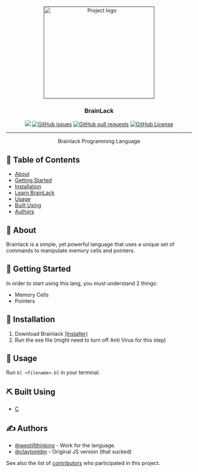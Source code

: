 <p align="center">
  <a href="" rel="noopener">
 <img width=300px height=250px src="https://media.discordapp.net/attachments/1165336260223713370/1187639841735835658/2_objects.png?ex=65979ecb&is=658529cb&hm=a3224ddd62df37fcc163b5e52d5f67e8986ae2b1cf29303e18165147cd6f01af&=&format=webp&quality=lossless&width=835&height=662" alt="Project logo"></a>
</p>

<h3 align="center">BrainLack</h3>

<div align="center">

<div align="center" dir="auto">
<p dir="auto"><a href="https://github.com/westillthinking/brainlack/tree/main"><img src="https://img.shields.io/badge/status-active-success/westillthinking/brainlack"></a>
<a href="https://github.com/westillthinking/brainlack/issues"><img alt="GitHub issues" src="https://img.shields.io/github/issues/westillthinking/brainlack"></a>
<a href="https://github.com/westillthinking/brainlack/pulls"><img alt="GitHub pull requests" src="https://img.shields.io/github/issues-pr/westillthinking/brainlack"></a>
<a href="https://github.com/westillthinking/brainlack/LICENSE"><img alt="GitHub License" src="https://img.shields.io/github/license/westillthinking/brainlack"></a></p>
</div>

</div>

---

<p align="center"> Brainlack Programming Language
    <br> 
</p>

## 📝 Table of Contents
- [About](#about)
- [Getting Started](#getting_started)
- [Installation](#installation)
- [Learn BrainLack](https://westillthinking.github.io/brainlack/learn)
- [Usage](#usage)
- [Built Using](#built_using)
- [Authors](#authors)

## 🧐 About <a name = "about"></a>
Brainlack is a simple, yet powerful language that uses a unique set of commands to manipulate memory cells and pointers.

## 🏁 Getting Started <a name = "getting_started"></a>
In order to start using this lang, you must understand 2 things:
- Memory Cells
- Pointers

## 💾 Installation <a name = "installation"></a>
1. Download Brainlack [(Installer)](https://github.com/westillthinking/brainlack/releases/download/v3/install.exe)
2. Run the exe file (might need to turn off Anti Virus for this step)

## 🎈 Usage <a name="usage"></a>

Run `bl <filename>.bl` in your terminal.

## ⛏️ Built Using <a name = "built_using"></a>
- [C](https://www.learn-c.org/)

## ✍️ Authors <a name = "authors"></a>
- [@westillthinking](https://github.com/westillthinking) - Work for the language.
- [@claytontdm](https://github.com/claytontdm) - Original JS version (that sucked)

See also the list of [contributors](https://github.com/westillthinking/brainlack/contributors) who participated in this project.
#
